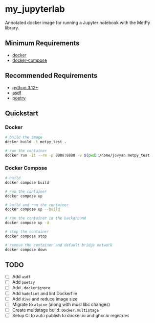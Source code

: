 # my_jupyterlab

Annotated docker image for running a Jupyter notebook with the MetPy library.

## Minimum Requirements

- [docker](https://docs.docker.com/get-docker/)
- [docker-compose](https://docs.docker.com/compose/install/)

## Recommended Requirements

- [python 3.12+](https://www.python.org/downloads/)
- [asdf](https://asdf-vm.com/#/)
- [poetry](https://python-poetry.org/docs/)

## Quickstart

### Docker

```bash
# build the image
docker build -t metpy_test .

# run the container
docker run -it --rm -p 8888:8888 -v $(pwd):/home/jovyan metpy_test
```

### Docker Compose

```bash
# build
docker compose build

# run the container
docker compose up

# build and run the container
docker compose up --build

# run the container in the background
docker compose up -d

# stop the container
docker compose stop

# remove the container and default bridge network
docker compose down
```

## TODO

- [ ] Add `asdf`
- [ ] Add `poetry`
- [ ] Add `.dockerignore`
- [ ] Add `hadolint` and lint Dockerfile
- [ ] Add `dive` and reduce image size
- [ ] Migrate to `alpine` (along with musl libc changes)
- [ ] Create multistage build: `Docker.multistage`
- [ ] Setup CI to auto publish to docker.io and ghcr.io registries
